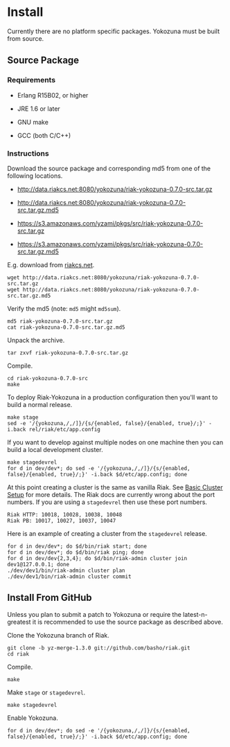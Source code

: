 Install
=======

Currently there are no platform specific packages.  Yokozuna must be
built from source.

Source Package
--------------

### Requirements ###

* Erlang R15B02, or higher

* JRE 1.6 or later

* GNU make

* GCC (both C/C++)

### Instructions ###

Download the source package and corresponding md5 from one of the
following locations.

* http://data.riakcs.net:8080/yokozuna/riak-yokozuna-0.7.0-src.tar.gz

* http://data.riakcs.net:8080/yokozuna/riak-yokozuna-0.7.0-src.tar.gz.md5

* https://s3.amazonaws.com/yzami/pkgs/src/riak-yokozuna-0.7.0-src.tar.gz

* https://s3.amazonaws.com/yzami/pkgs/src/riak-yokozuna-0.7.0-src.tar.gz.md5

E.g. download from [riakcs.net][rcs].

	wget http://data.riakcs.net:8080/yokozuna/riak-yokozuna-0.7.0-src.tar.gz
	wget http://data.riakcs.net:8080/yokozuna/riak-yokozuna-0.7.0-src.tar.gz.md5

Verify the md5 (note: `md5` might `md5sum`).

	md5 riak-yokozuna-0.7.0-src.tar.gz
	cat riak-yokozuna-0.7.0-src.tar.gz.md5

Unpack the archive.

    tar zxvf riak-yokozuna-0.7.0-src.tar.gz

Compile.

	cd riak-yokozuna-0.7.0-src
	make

To deploy Riak-Yokozuna in a production configuration then you'll want
to build a normal release.

	make stage
	sed -e '/{yokozuna,/,/]}/{s/{enabled, false}/{enabled, true}/;}' -i.back rel/riak/etc/app.config

If you want to develop against multiple nodes on one machine then you
can build a local development cluster.

	make stagedevrel
	for d in dev/dev*; do sed -e '/{yokozuna,/,/]}/{s/{enabled, false}/{enabled, true}/;}' -i.back $d/etc/app.config; done

At this point creating a cluster is the same as vanilla Riak.  See
[Basic Cluster Setup][bcs] for more details.  The Riak docs are
currently wrong about the port numbers.  If you are using a
`stagedevrel` then use these port numbers.

	Riak HTTP: 10018, 10028, 10038, 10048
	Riak PB: 10017, 10027, 10037, 10047

Here is an example of creating a cluster from the `stagedevrel`
release.

    for d in dev/dev*; do $d/bin/riak start; done
	for d in dev/dev*; do $d/bin/riak ping; done
    for d in dev/dev{2,3,4}; do $d/bin/riak-admin cluster join dev1@127.0.0.1; done
	./dev/dev1/bin/riak-admin cluster plan
	./dev/dev1/bin/riak-admin cluster commit


[bcs]: http://docs.basho.com/riak/latest/cookbooks/Basic-Cluster-Setup/

[rcs]: https://www.riakcs.net/

Install From GitHub
-----------------

Unless you plan to submit a patch to Yokozuna or require the
latest-n-greatest it is recommended to use the source package as
described above.

Clone the Yokozuna branch of Riak.

    git clone -b yz-merge-1.3.0 git://github.com/basho/riak.git
    cd riak

Compile.

	make

Make `stage` or `stagedevrel`.

	make stagedevrel

Enable Yokozuna.

	for d in dev/dev*; do sed -e '/{yokozuna,/,/]}/{s/{enabled, false}/{enabled, true}/;}' -i.back $d/etc/app.config; done
